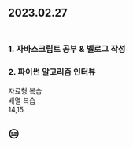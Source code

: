 ## 2023.02.27<br/><br/>

### 1. 자바스크립트 공부 & 벨로그 작성


### 2. 파이썬 알고리즘 인터뷰
자료형 복습<br>
배열 복습<br>
14,15


## 😑
